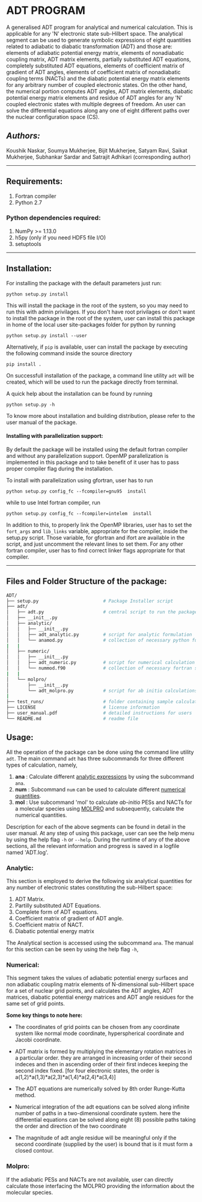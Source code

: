 
# ADT PROGRAM
A generalised ADT program for analytical and numerical calculation. This is applicable for any
'N' electronic state sub-Hilbert space. The analytical segment can be used to generate symbolic
expressions of eight quantities related to adiabatic to diabatic transformation (ADT) and those 
are: elements of adiabatic potential energy matrix, elements of nonadiabatic coupling matrix, 
ADT matrix elements, partially substituted ADT equations, completely substituted ADT equations, 
elements of coefficient matrix of gradient of ADT angles, elements  of coefficient matrix of 
nonadiabatic coupling terms (NACTs) and the diabatic potential energy matrix elements for any 
arbitrary number of coupled electronic states. On the other hand, the numerical portion computes 
ADT angles, ADT matrix elements, diabatic potential energy matrix elements and residue of ADT 
angles for any 'N' coupled electronic states with multiple degrees of freedom. An user can solve 
the differential equations along any one of eight different paths over the nuclear configuration 
space (CS).


## *Authors:*

Koushik Naskar, Soumya Mukherjee, Bijit Mukherjee, Satyam Ravi, Saikat Mukherjee, Subhankar Sardar and Satrajit Adhikari (corresponding author)

---

## Requirements: 
1. Fortran compiler
2. Python 2.7  

### Python dependencies required:
1. NumPy >= 1.13.0
2. h5py (only if you need HDF5 file I/O)
3. setuptools

---

## Installation: 
For installing the package with the default parameters just run:  

`python setup.py install`  

This will install the package in the root of the system, so you may need to run this with admin privilages. If you don't have root privilages or don't want to install the package in the root of the system, user can install this package in home of the local user site-packages folder for python by 
running  

`python setup.py install --user` 

Alternatively, if `pip` is available, user can install the package by executing the following command inside the source directory

`pip install .` 

On successfull installation of the package, a command line utility `adt` will be created, which will be used to run the package directly from terminal.

A quick help about the installation can be found by running 

`python setup.py -h`

To know more about installation and building distribution, please refer to the user manual of the package.   

#### Installing with parallelization support:

By default the package will be installed using the default fortran compiler and without any parallelization support. OpenMP parallelization is 
implemented in this package and to take benefit of it user has to pass proper compiler flag during the installation.

To install with parallelization using gfortran, user has to run  

`python setup.py config_fc --fcompiler=gnu95  install`
  
while to use Intel fortran compiler, run
  
`python setup.py config_fc --fcompiler=intelem  install`  

In addition to this, to properly link the OpenMP libraries, user has to set the `fort_args` and `lib_links` variable, appropriate for the compiler, 
inside the setup.py script. Those variable, for gfortran and ifort are available in the script, and just uncomment the relevant lines to set them. 
For any other fortran compiler, user has to find correct linker flags appropriate for that compiler.


---

## Files and Folder Structure of the package:


```bash
ADT/
├── setup.py                        # Package Installer script
├── adt/
│   ├── adt.py                      # central script to run the package
│   ├── __init__.py
│   ├── analytic/
│   │   ├── __init__.py
│   │   ├── adt_analytic.py         # script for analytic formulation
│   │   └── anamod.py               # collection of necessary python functions
|   |
│   ├── numeric/
│   │   ├── __init__.py
│   │   ├── adt_numeric.py          # script for numerical calculation
│   │   └── nummod.f90              # collection of necessary fortran subroutines
|   |
│   └── molpro/
│       ├── __init__.py
│       └── adt_molpro.py           # script for ab initio calculations by MOLPRO
| 
├── test_runs/                      # folder containing sample calculations
├── LICENSE                         # license information
├── user_manual.pdf                 # detailed instructions for users
└── README.md                       # readme file
```



## Usage:

All the operation of the package can be done using the command line utility `adt`. The main command `adt` has three subcommands for three different 
types of calculation, namely,
  
1. __ana__ : Calculate different [analytic expressions](#analytic) by using the subcommand `ana`.
2. __num__ : Subcommand `num` can be used to calculate different [numerical quantities](#numerical).
3. __mol__ : Use subcommand 'mol' to calculate _ab-initio_ PESs and NACTs for a molecular species using [MOLPRO](#molpro) and subsequently, calculate 
the numerical quantities.

Description for each of the above segments can be found in detail in the user manual. At any step of using this package, user can see the 
help menu by using the help flag `-h` or `--help`. During the runtime of any of the above sections, all the relevant information and progress
is saved in a logfile named 'ADT.log'.


### Analytic:
This section is employed to derive the following six analytical quantities for any number of electronic states constituting the sub-Hilbert space:

1. ADT Matrix.
2. Partilly substituted ADT Equations.
3. Complete form of ADT equations.
4. Coefficient matrix of gradient of ADT angle.
5. Coefficient matrix of NACT.
6. Diabatic potential energy matrix

The Analytical section is accessed using the subcommand `ana`. The manual for this section can be seen by using the help flag `-h`,


### Numerical: 
This segment takes the values of adiabatic potential energy surfaces and non adiabatic coupling matrix elements of N-dimensional sub-Hilbert 
space for a set of nuclear grid points, and calculates the ADT angles, ADT matrices, diabatic potential energy matrices and ADT angle 
residues for the same set of grid points.

__Some key things to note here:__ 

* The coordinates of grid points can be chosen from any coordinate system like 
    normal mode coordinate, hyperspherical coordinate and Jacobi coordinate.

* ADT matrix is formed by multiplying the elementary rotation matrices in a 
    particular order. they are arranged in increasing order of their second indeces
    and then in ascending order of their first indeces keeping the second index fixed. 
    [for four electronic states, the order is a(1,2)*a(1,3)*a(2,3)*a(1,4)*a(2,4)*a(3,4)] 

* The ADT equations are numerically solved by 8th order Runge-Kutta method.

* Numerical integration of the adt equations can be solved along infinite number of
    paths in a two-dimensional coordinate system. here the differential equations can 
    be solved along eight (8) possible paths taking the order and direction of the two coordinate 

* The magnitude of adt angle residue will be meaningful only if the second coordinate
     (supplied by the user) is bound that is it must form a closed contour. 


### Molpro:
If the adiabatic PESs and NACTs are not available, user can directly calculate those interfacing the MOLPRO providing the information about 
the molecular species.

